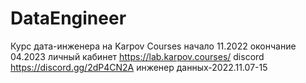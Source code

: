 # DataEngineer
Курс дата-инженера на Karpov Courses
начало 11.2022 окончание 04.2023
личный кабинет https://lab.karpov.courses/
discord https://discord.gg/2dP4CN2A
инженер данных-2022.11.07-15
